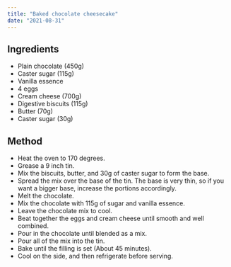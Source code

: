 ```yaml
---
title: "Baked chocolate cheesecake"
date: "2021-08-31"
---
```


## Ingredients

- Plain chocolate (450g)
- Caster sugar (115g)
- Vanilla essence
- 4 eggs
- Cream cheese (700g)
- Digestive biscuits (115g)
- Butter (70g)
- Caster sugar (30g)

## Method

- Heat the oven to 170 degrees.
- Grease a 9 inch tin.
- Mix the biscuits, butter, and 30g of caster sugar to form the base.
- Spread the mix over the base of the tin. The base is very thin, so if you want a bigger base, increase the portions accordingly.
- Melt the chocolate.
- Mix the chocolate with 115g of sugar and vanilla essence.
- Leave the chocolate mix to cool.
- Beat together the eggs and cream cheese until smooth and well combined.
- Pour in the chocolate until blended as a mix.
- Pour all of the mix into the tin.
- Bake until the filling is set (About 45 minutes).
- Cool on the side, and then refrigerate before serving.
